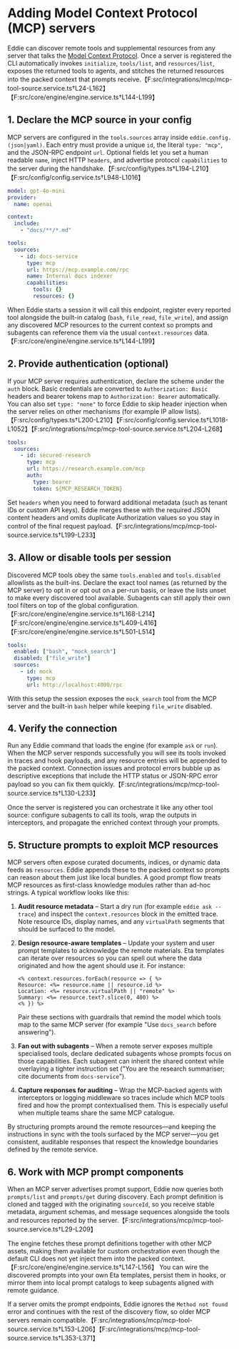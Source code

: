 # Adding Model Context Protocol (MCP) servers

Eddie can discover remote tools and supplemental resources from any server that
talks the [Model Context Protocol](https://modelcontextprotocol.io/). Once a
server is registered the CLI automatically invokes `initialize`, `tools/list`,
and `resources/list`, exposes the returned tools to agents, and stitches the
returned resources into the packed context that prompts receive.【F:src/integrations/mcp/mcp-tool-source.service.ts†L24-L162】【F:src/core/engine/engine.service.ts†L144-L199】

## 1. Declare the MCP source in your config

MCP servers are configured in the `tools.sources` array inside
`eddie.config.(json|yaml)`. Each entry must provide a unique `id`, the literal
`type: "mcp"`, and the JSON-RPC endpoint `url`. Optional fields let you set a
human readable `name`, inject HTTP `headers`, and advertise protocol
`capabilities` to the server during the handshake.【F:src/config/types.ts†L194-L210】【F:src/config/config.service.ts†L948-L1016】

```yaml
model: gpt-4o-mini
provider:
  name: openai

context:
  include:
    - "docs/**/*.md"

tools:
  sources:
    - id: docs-service
      type: mcp
      url: https://mcp.example.com/rpc
      name: Internal docs indexer
      capabilities:
        tools: {}
        resources: {}
```

When Eddie starts a session it will call this endpoint, register every reported
tool alongside the built-in catalog (`bash`, `file_read`, `file_write`), and
assign any discovered MCP resources to the current context so prompts and
subagents can reference them via the usual `context.resources` data.
【F:src/core/engine/engine.service.ts†L144-L199】

## 2. Provide authentication (optional)

If your MCP server requires authentication, declare the scheme under the
`auth` block. Basic credentials are converted to `Authorization: Basic` headers
and bearer tokens map to `Authorization: Bearer` automatically. You can also set
`type: "none"` to force Eddie to skip header injection when the server relies on
other mechanisms (for example IP allow lists).【F:src/config/types.ts†L200-L210】【F:src/config/config.service.ts†L1018-L1052】【F:src/integrations/mcp/mcp-tool-source.service.ts†L204-L268】

```yaml
tools:
  sources:
    - id: secured-research
      type: mcp
      url: https://research.example.com/mcp
      auth:
        type: bearer
        token: ${MCP_RESEARCH_TOKEN}
```

Set `headers` when you need to forward additional metadata (such as tenant IDs
or custom API keys). Eddie merges these with the required JSON content headers
and omits duplicate Authorization values so you stay in control of the final
request payload.【F:src/integrations/mcp/mcp-tool-source.service.ts†L199-L233】

## 3. Allow or disable tools per session

Discovered MCP tools obey the same `tools.enabled` and `tools.disabled`
allowlists as the built-ins. Declare the exact tool names (as returned by the
MCP server) to opt in or opt out on a per-run basis, or leave the lists unset to
make every discovered tool available. Subagents can still apply their own tool
filters on top of the global configuration.【F:src/core/engine/engine.service.ts†L168-L214】【F:src/core/engine/engine.service.ts†L409-L416】【F:src/core/engine/engine.service.ts†L501-L514】

```yaml
tools:
  enabled: ["bash", "mock_search"]
  disabled: ["file_write"]
  sources:
    - id: mock
      type: mcp
      url: http://localhost:4000/rpc
```

With this setup the session exposes the `mock_search` tool from the MCP server
and the built-in `bash` helper while keeping `file_write` disabled.

## 4. Verify the connection

Run any Eddie command that loads the engine (for example `ask` or `run`). When
the MCP server responds successfully you will see its tools invoked in traces
and hook payloads, and any resource entries will be appended to the packed
context. Connection issues and protocol errors bubble up as descriptive
exceptions that include the HTTP status or JSON-RPC error payload so you can fix
them quickly.【F:src/integrations/mcp/mcp-tool-source.service.ts†L130-L233】

Once the server is registered you can orchestrate it like any other tool source:
configure subagents to call its tools, wrap the outputs in interceptors, and
propagate the enriched context through your prompts.

## 5. Structure prompts to exploit MCP resources

MCP servers often expose curated documents, indices, or dynamic data feeds as
`resources`. Eddie appends these to the packed context so prompts can reason
about them just like local bundles. A good prompt flow treats MCP resources as
first-class knowledge modules rather than ad-hoc strings. A typical workflow
looks like this:

1. **Audit resource metadata** – Start a dry run (for example `eddie ask --trace`)
   and inspect the `context.resources` block in the emitted trace. Note resource
   IDs, display names, and any `virtualPath` segments that should be surfaced to
   the model.
2. **Design resource-aware templates** – Update your system and user prompt
   templates to acknowledge the remote materials. Eta templates can iterate over
   resources so you can spell out where the data originated and how the agent
   should use it. For instance:

   ```eta
   <% context.resources.forEach(resource => { %>
   Resource: <%= resource.name || resource.id %>
   Location: <%= resource.virtualPath || "remote" %>
   Summary: <%= resource.text?.slice(0, 400) %>
   <% }) %>
   ```

   Pair these sections with guardrails that remind the model which tools map to
   the same MCP server (for example "Use `docs_search` before answering").
3. **Fan out with subagents** – When a remote server exposes multiple
   specialised tools, declare dedicated subagents whose prompts focus on those
   capabilities. Each subagent can inherit the shared context while overlaying
   a tighter instruction set ("You are the research summariser; cite documents
   from `docs-service`").
4. **Capture responses for auditing** – Wrap the MCP-backed agents with
   interceptors or logging middleware so traces include which MCP tools fired
   and how the prompt contextualised them. This is especially useful when
   multiple teams share the same MCP catalogue.

By structuring prompts around the remote resources—and keeping the instructions
in sync with the tools surfaced by the MCP server—you get consistent, auditable
responses that respect the knowledge boundaries defined by the remote service.

## 6. Work with MCP prompt components

When an MCP server advertises prompt support, Eddie now queries both
`prompts/list` and `prompts/get` during discovery. Each prompt definition is
cloned and tagged with the originating `sourceId`, so you receive stable
metadata, argument schemas, and message sequences alongside the tools and
resources reported by the server.【F:src/integrations/mcp/mcp-tool-source.service.ts†L29-L209】

The engine fetches these prompt definitions together with other MCP assets,
making them available for custom orchestration even though the default CLI does
not yet inject them into the packed context.【F:src/core/engine/engine.service.ts†L147-L156】
You can wire the discovered prompts into your own Eta templates, persist them in
hooks, or mirror them into local prompt catalogs to keep subagents aligned with
remote guidance.

If a server omits the prompt endpoints, Eddie ignores the `Method not found`
error and continues with the rest of the discovery flow, so older MCP servers
remain compatible.【F:src/integrations/mcp/mcp-tool-source.service.ts†L153-L206】【F:src/integrations/mcp/mcp-tool-source.service.ts†L353-L371】
